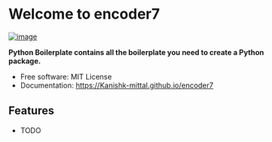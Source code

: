 # Welcome to encoder7


[![image](https://img.shields.io/pypi/v/encoder7.svg)](https://pypi.python.org/pypi/encoder7)


**Python Boilerplate contains all the boilerplate you need to create a Python package.**


-   Free software: MIT License
-   Documentation: <https://Kanishk-mittal.github.io/encoder7>
    

## Features

-   TODO
